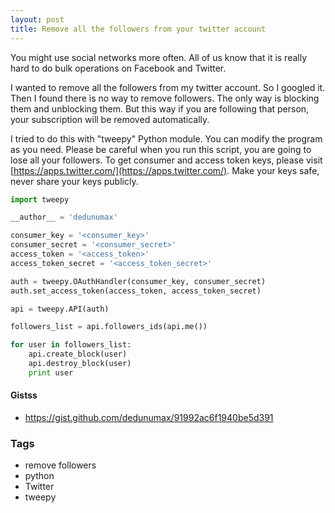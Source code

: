 ```yaml
---
layout: post
title: Remove all the followers from your twitter account
---
```


You might use social networks more often. All of us know that it is really hard to do bulk operations on Facebook and Twitter.

I wanted to remove all the followers from my twitter account. So I googled it. Then I found there is no way to remove followers. The only way is blocking them and unblocking them. But this way if you are following that person, your subscription will be removed automatically.

I tried to do this with "tweepy" Python module. You can modify the program as you need. Please be careful when you run this script, you are going to lose all your followers. To get consumer and access token keys, please visit [https://apps.twitter.com/](https://apps.twitter.com/). Make your keys safe, never share your keys publicly.

```python
import tweepy

__author__ = 'dedunumax'

consumer_key = '<consumer_key>'
consumer_secret = '<consumer_secret>'
access_token = '<access_token>'
access_token_secret = '<access_token_secret>'

auth = tweepy.OAuthHandler(consumer_key, consumer_secret)
auth.set_access_token(access_token, access_token_secret)

api = tweepy.API(auth)

followers_list = api.followers_ids(api.me())

for user in followers_list:
    api.create_block(user)
    api.destroy_block(user)
    print user
```

#### Gistss

- <https://gist.github.com/dedunumax/91992ac6f1940be5d391>

### Tags

- remove followers
- python
- Twitter
- tweepy